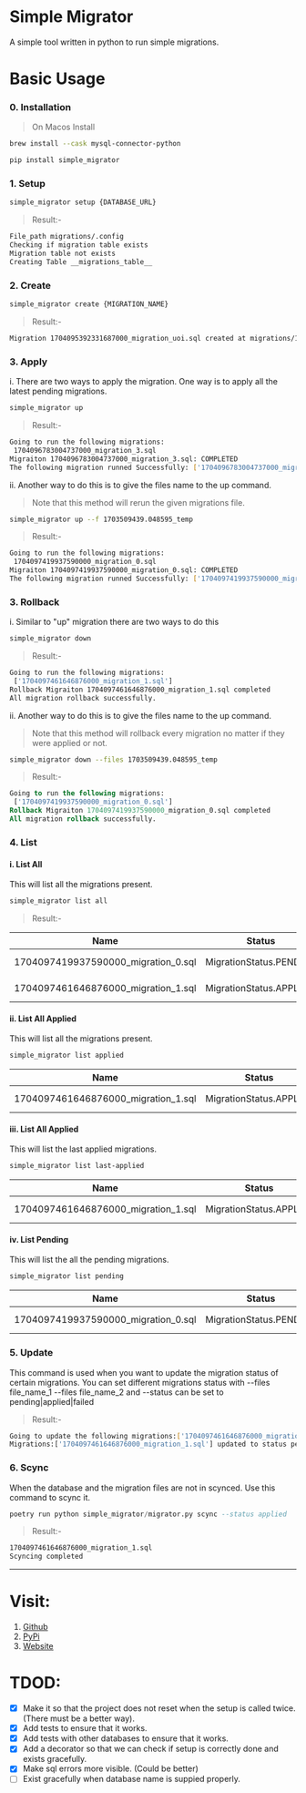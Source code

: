 # Simple Migrator

A simple tool written in python to run simple migrations.

# Basic Usage

### 0. Installation
> On Macos Install
```bash
brew install --cask mysql-connector-python
```
```bash
pip install simple_migrator
```

### 1. Setup
```bash
simple_migrator setup {DATABASE_URL}
```
> Result:-
```bash
File_path migrations/.config
Checking if migration table exists
Migration table not exists
Creating Table __migrations_table__
```

### 2. Create 
```bash
simple_migrator create {MIGRATION_NAME} 
```
> Result:-
```bash
Migration 1704095392331687000_migration_uoi.sql created at migrations/1704095392331687000_migration_uoi.sql
```
### 3. Apply 
i. There are two ways to apply the migration. One way is to apply all the latest pending migrations.
```bash
simple_migrator up  
```
> Result:-
```bash
Going to run the following migrations:
 1704096783004737000_migration_3.sql
Migraiton 1704096783004737000_migration_3.sql: COMPLETED
The following migration runned Successfully: ['1704096783004737000_migration_3.sql']
```
ii. Another way to do this is to give the files name to the up command. 
> Note that this method will rerun the given migrations file.
```bash
simple_migrator up --f 1703509439.048595_temp
```
> Result:-
```bash
Going to run the following migrations:
 1704097419937590000_migration_0.sql
Migraiton 1704097419937590000_migration_0.sql: COMPLETED
The following migration runned Successfully: ['1704097419937590000_migration_0.sql']
```

### 3. Rollback 
i. Similar to "up" migration there are two ways to do this 
```bash
simple_migrator down 
```
> Result:-
```bash
Going to run the following migrations:
 ['1704097461646876000_migration_1.sql']
Rollback Migraiton 1704097461646876000_migration_1.sql completed
All migration rollback successfully.
```
ii. Another way to do this is to give the files name to the up command. 
> Note that this method will rollback every migration no matter if they were applied or not.
```bash
simple_migrator down --files 1703509439.048595_temp
```
> Result:-
```sql
Going to run the following migrations:
 ['1704097419937590000_migration_0.sql']
Rollback Migraiton 1704097419937590000_migration_0.sql completed
All migration rollback successfully.
```
### 4. List
#### i.  List All
This will list all the migrations present.
```bash
simple_migrator list all
```
> Result:-

| Name                                   | Status                  | Applied At                   |
| -------------------------------------- | ----------------------- | ---------------------------- |
| 1704097419937590000_migration_0.sql    | MigrationStatus.PENDING | 2024-01-01 14:03:14.225402   |
| 1704097461646876000_migration_1.sql    | MigrationStatus.APPLIED | 2024-01-01 14:00:21.011784   |

#### ii. List All Applied
This will list all the migrations present.
```bash
simple_migrator list applied 
```

| Name                                   | Status                  | Applied At                   |
| -------------------------------------- | ----------------------- | ---------------------------- |
| 1704097461646876000_migration_1.sql    | MigrationStatus.APPLIED | 2024-01-01 14:00:21.011784   |

#### iii. List All Applied
This will list the last applied migrations. 
```bash
simple_migrator list last-applied 
```

| Name                                   | Status                  | Applied At                   |
| -------------------------------------- | ----------------------- | ---------------------------- |
| 1704097461646876000_migration_1.sql    | MigrationStatus.APPLIED | 2024-01-01 14:00:21.011784   |

#### iv. List Pending 
This will list the all the pending migrations. 
```bash
simple_migrator list pending 
```

| Name                                   | Status                  | Applied At                   |
| -------------------------------------- | ----------------------- | ---------------------------- |
| 1704097419937590000_migration_0.sql    | MigrationStatus.PENDING | 2024-01-01 14:03:14.225402   |

### 5. Update 
This command is used when you want to update the migration status of certain migrations. You can set different migrations status with --files file_name_1 --files file_name_2 and --status can be set to pending|applied|failed
> Result:-
```bash
Going to update the following migrations:['1704097461646876000_migration_1.sql'] to status pending
Migrations:['1704097461646876000_migration_1.sql'] updated to status pending
```
### 6. Scync 
When the database and the migration files are not in scynced. Use this command to scync it.
```sql
poetry run python simple_migrator/migrator.py scync --status applied
```
> Result:-
```bash
1704097461646876000_migration_1.sql
Scyncing completed
```

---

# Visit:
1. [Github](https://github.com/h-tiwari-dev/Simple-Migrator)
2. [PyPi](https://pypi.org/project/simple_migrator/)
3. [Website](https://h-tiwari-dev.github.io/Simple-Migrator/)


# TDOD:
* [x] Make it so that the project does not reset when the setup is called twice.(There must be a better way).
* [x] Add tests to ensure that it works.
* [x] Add tests with other databases to ensure that it works.
* [x] Add a decorator so that we can check if setup is correctly done and exists gracefully.
* [x] Make sql errors more visible. (Could be better)
* [ ] Exist gracefully when database name is suppied properly.
